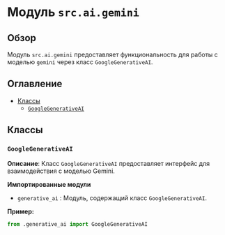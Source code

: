 # Модуль `src.ai.gemini`

## Обзор

Модуль `src.ai.gemini` предоставляет функциональность для работы с моделью `gemini` через класс `GoogleGenerativeAI`.

## Оглавление

- [Классы](#классы)
    - [`GoogleGenerativeAI`](#googlegenerativeai)

## Классы

### `GoogleGenerativeAI`

**Описание**: Класс `GoogleGenerativeAI` предоставляет интерфейс для взаимодействия с моделью Gemini.

**Импортированные модули**
- `generative_ai` : Модуль, содержащий класс `GoogleGenerativeAI`.

**Пример:**
```python
from .generative_ai import GoogleGenerativeAI
```